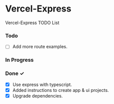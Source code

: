 # Vercel-Express

Vercel-Express TODO List


### Todo

- [ ] Add more route examples.

### In Progress


### Done ✓

- [x] Use express with typescript. 
- [x] Added instructions to create app & ui projects. 
- [x] Upgrade dependencies.
